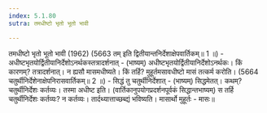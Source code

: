 ```yaml
---
index: 5.1.80
sutra: तमधीष्टो भृतो भूतो भावी

---
```

 तमधीष्टो भृतो भूतो भावी (1962) (5663 तम् इति द्वितीयान्तनिर्देशाक्षेपवार्तिकम्॥ 1 ॥) - अधीष्टभृतयोर्द्वितीयानिर्देशोऽनर्थकस्तत्रादर्शनात् - (भाष्यम्) अधीष्टभृतयोर्द्वितीयानिर्देशोऽनर्थकः। किं कारणम्? तत्रादर्शनात्। न ह्यसौ मासमधीष्यते। किं तर्हि? मुहूर्तमसावधीष्टो मासं तत्कर्म करोति। (5664 चतुर्थीनिर्देशेनाक्षेपनिरासवार्तिकम्॥ 2 ॥) - सिद्धं तु चतुर्थीनिर्देशात् - (भाष्यम्) सिद्धमेतत्। कथम्? चतुर्थीनिर्देशः कर्तव्यः। तस्मा अधीष्ट इति। (वार्तिकानुपयोगप्रदर्शनपूर्वकं सिद्धान्तभाष्यम्) स तर्हि चतुर्थीनिर्देशः कर्तव्यः? न कर्तव्यः। तार्दथ्यात्ताच्छब्द्यं भविष्यति। मासार्थो मुहूर्तः - मासः॥ 
